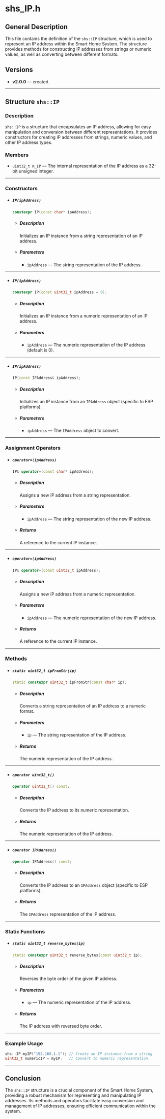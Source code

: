 # shs_IP.h

## General Description

This file contains the definition of the `shs::IP` structure, which is used to represent an IP address within the Smart Home System. The structure provides methods for constructing IP addresses from strings or numeric values, as well as converting between different formats.

## Versions

- **v2.0.0** — created.

---

## Structure `shs::IP`

### Description

`shs::IP` is a structure that encapsulates an IP address, allowing for easy manipulation and conversion between different representations. It provides constructors for creating IP addresses from strings, numeric values, and other IP address types.

### Members

- `uint32_t m_IP` — The internal representation of the IP address as a 32-bit unsigned integer.

---

### Constructors

- ##### `IP(ipAddress)`

  ```cpp
  constexpr IP(const char* ipAddress);
  ```

  - ##### Description

    Initializes an IP instance from a string representation of an IP address.

  - ##### Parameters

    - `ipAddress` — The string representation of the IP address.

---

- ##### `IP(ipAddress)`

  ```cpp
  constexpr IP(const uint32_t ipAddress = 0);
  ```

  - ##### Description

    Initializes an IP instance from a numeric representation of an IP address.

  - ##### Parameters

    - `ipAddress` — The numeric representation of the IP address (default is 0).

---

- ##### `IP(ipAddress)`

  ```cpp
  IP(const IPAddress& ipAddress);
  ```

  - ##### Description

    Initializes an IP instance from an `IPAddress` object (specific to ESP platforms).

  - ##### Parameters

    - `ipAddress` — The `IPAddress` object to convert.

---

### Assignment Operators

- ##### `operator=(ipAddress)`

  ```cpp
  IP& operator=(const char* ipAddress);
  ```

  - ##### Description

    Assigns a new IP address from a string representation.

  - ##### Parameters

    - `ipAddress` — The string representation of the new IP address.

  - ##### Returns

    A reference to the current IP instance.

---

- ##### `operator=(ipAddress)`

  ```cpp
  IP& operator=(const uint32_t ipAddress);
  ```

  - ##### Description

    Assigns a new IP address from a numeric representation.

  - ##### Parameters

    - `ipAddress` — The numeric representation of the new IP address.

  - ##### Returns

    A reference to the current IP instance.

---

### Methods

- ##### `static uint32_t ipFromStr(ip)`

  ```cpp
  static constexpr uint32_t ipFromStr(const char* ip);
  ```

  - ##### Description

    Converts a string representation of an IP address to a numeric format.

  - ##### Parameters

    - `ip` — The string representation of the IP address.

  - ##### Returns

    The numeric representation of the IP address.

---

- ##### `operator uint32_t()`

  ```cpp
  operator uint32_t() const;
  ```

  - ##### Description

    Converts the IP address to its numeric representation.

  - ##### Returns

    The numeric representation of the IP address.

---

- ##### `operator IPAddress()`

  ```cpp
  operator IPAddress() const;
  ```

  - ##### Description

    Converts the IP address to an `IPAddress` object (specific to ESP platforms).

  - ##### Returns

    The `IPAddress` representation of the IP address.

---

### Static Functions

- ##### `static uint32_t reverse_bytes(ip)`

  ```cpp
  static constexpr uint32_t reverse_bytes(const uint32_t ip);
  ```

  - ##### Description

    Reverses the byte order of the given IP address.

  - ##### Parameters

    - `ip` — The numeric representation of the IP address.

  - ##### Returns

    The IP address with reversed byte order.

---

### Example Usage

```cpp
shs::IP myIP("192.168.1.1"); // Create an IP instance from a string
uint32_t numericIP = myIP;   // Convert to numeric representation
```

---

## Conclusion

The `shs::IP` structure is a crucial component of the Smart Home System, providing a robust mechanism for representing and manipulating IP addresses. Its methods and operators facilitate easy conversion and management of IP addresses, ensuring efficient communication within the system.